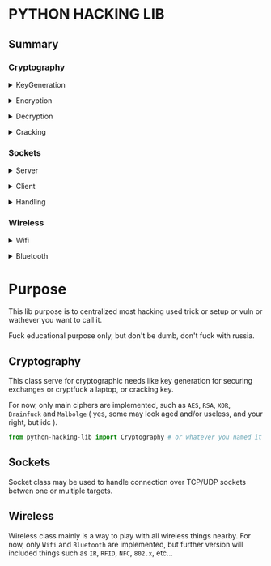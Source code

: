 # PYTHON HACKING LIB
## Summary


###  <b>Cryptography</b>

<details><summary>KeyGeneration</summary>
<p>


</details>
</p>


<details><summary>Encryption</summary>
<p>


</details>
</p>


<details><summary>Decryption</summary>
<p>


</details>
</p>


<details><summary>Cracking</summary>
<p>


</details>
</p>


###  <b>Sockets</b>

<details><summary>Server</summary>
<p>

- [Listen]()
- [Connect]()

</details>
</p>
 
<details><summary>Client</summary>
<p>

- [Listen]()
- [Connect]()

</details>
</p>
 
 
<details><summary>Handling</summary>
<p>


</details>
</p>


###  <b>Wireless</b>

<details><summary>Wifi</summary>
<p>

- [Scanning]()
- [Deauth]()
- [FakeTwin]()
- [HandShakeInterception]()
- [KeyCracking]()

</details>
</p>
 
<details><summary>Bluetooth</summary>
<p>

  - [Scanning]()
  - [Dos]()

</details>
</p>
 



# Purpose

This lib purpose is to centralized most hacking used trick or setup or vuln or wathever you want to call it.

Fuck educational purpose only, but don't be dumb, don't fuck with russia.

## Cryptography

This class serve for cryptographic needs like key generation for securing exchanges or cryptfuck a laptop, or cracking key.

For now, only main ciphers are implemented, such as `AES`, `RSA`, `XOR`, `Brainfuck` and `Malbolge` ( yes, some may look aged and/or useless, and your right, but idc ).

```python
from python-hacking-lib import Cryptography # or whatever you named it
```

## Sockets

Socket class may be used to handle connection over TCP/UDP sockets betwen one or multiple targets.

## Wireless

Wireless class mainly is a way to play with all wireless things nearby.
For now, only `Wifi` and `Bluetooth` are implemented, but further version will included things such as `IR`, `RFID`, `NFC`, `802.x`, etc...